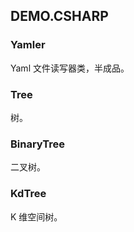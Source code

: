 ## DEMO.CSHARP

### Yamler

Yaml 文件读写器类，半成品。

### Tree

树。

### BinaryTree

二叉树。

### KdTree

K 维空间树。

